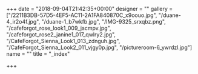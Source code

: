 +++
date = "2018-09-04T21:42:35+00:00"
designer = ""
gallery = ["/2211B3DB-57D5-4EF5-AC11-2A1FA840870C_x9oouo.jpg", "/duane-4_ir2o4f.jpg", "/duane-1_b7wkfb.jpg", "/IMG-9325_srxqbz.png", "/cafeforgot_rose_look1_009_jacmpv.jpg", "/cafeforgot_rose2_janine1_017_qwlry2.jpg", "/CafeForgot_Sienna_Look1_013_zdnguh.jpg", "/CafeForgot_Sienna_Look2_011_vjgy0p.jpg", "/pictureroom-6_ywrdzl.jpg"]
name = ""
title = "_index"

+++
